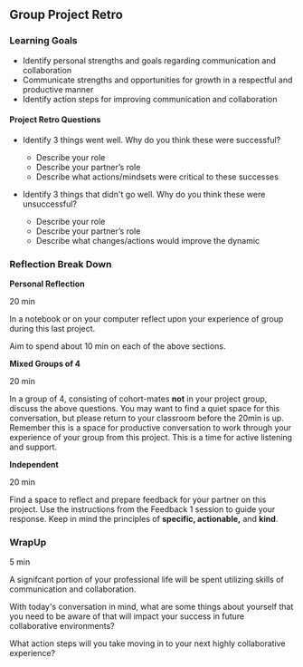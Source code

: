 ## Group Project Retro

### Learning Goals

* Identify personal strengths and goals regarding communication and collaboration
* Communicate strengths and opportunities for growth in a respectful and productive manner
* Identify action steps for improving communication and collaboration

#### Project Retro Questions

* Identify 3 things went well. Why do you think these were successful?
  * Describe your role
  * Describe your partner’s role
  * Describe what actions/mindsets were critical to these successes

* Identify 3 things that didn't go well. Why do you think these were unsuccessful?
  * Describe your role
  * Describe your partner’s role
  * Describe what changes/actions would improve the dynamic

### Reflection Break Down

**Personal Reflection**

20 min

In a notebook or on your computer reflect upon your experience of group during this last project.

Aim to spend about 10 min on each of the above sections.

**Mixed Groups of 4**

20 min

In a group of 4, consisting of cohort-mates **not** in your project group, discuss the above questions.
You may want to find a quiet space for this conversation, but please return to your classroom before the 20min is up.
Remember this is a space for productive conversation to work through your experience of your group from this project.
This is a time for active listening and support.

**Independent**

20 min

Find a space to reflect and prepare feedback for your partner on this project. Use the instructions from the Feedback 1 session to guide your response. Keep in mind the principles of **specific, actionable,** and **kind**.

### WrapUp

5 min

A signifcant portion of your professional life will be spent utilizing skills of communication and collaboration.

With today's conversation in mind, what are some things about yourself that you need to be aware of that will impact your success in future collaborative environments?

What action steps will you take moving in to your next highly collaborative experience?
